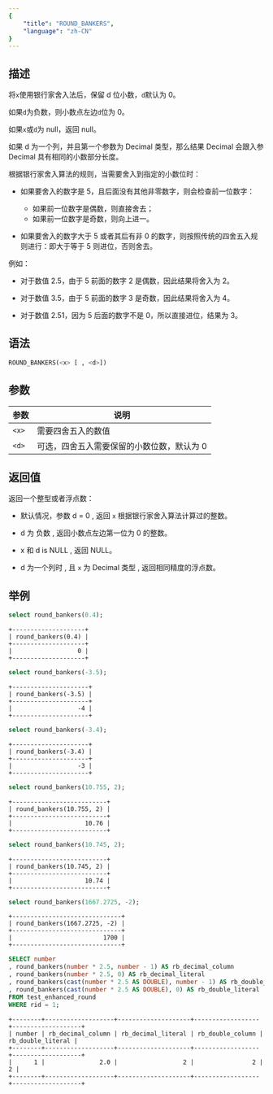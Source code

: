 ```yaml
---
{
    "title": "ROUND_BANKERS",
    "language": "zh-CN"
}
---
```


## 描述

将`x`使用银行家舍入法后，保留 d 位小数，`d`默认为 0。

如果`d`为负数，则小数点左边`d`位为 0。

如果`x`或`d`为 null，返回 null。

如果 d 为一个列，并且第一个参数为 Decimal 类型，那么结果 Decimal 会跟入参 Decimal 具有相同的小数部分长度。

根据银行家舍入算法的规则，当需要舍入到指定的小数位时：

- 如果要舍入的数字是 5，且后面没有其他非零数字，则会检查前一位数字：
   - 如果前一位数字是偶数，则直接舍去；
   - 如果前一位数字是奇数，则向上进一。

- 如果要舍入的数字大于 5 或者其后有非 0 的数字，则按照传统的四舍五入规则进行：即大于等于 5 则进位，否则舍去。

例如：

- 对于数值 2.5，由于 5 前面的数字 2 是偶数，因此结果将舍入为 2。

- 对于数值 3.5，由于 5 前面的数字 3 是奇数，因此结果将舍入为 4。

- 对于数值 2.51，因为 5 后面的数字不是 0，所以直接进位，结果为 3。

## 语法

```sql
ROUND_BANKERS(<x> [ , <d>])
```

## 参数

| 参数 | 说明 |
| -- | -- |
| `<x>` | 需要四舍五入的数值 |
| `<d>` | 可选，四舍五入需要保留的小数位数，默认为 0 |

## 返回值

返回一个整型或者浮点数：

- 默认情况，参数 d = 0 , 返回 `x` 根据银行家舍入算法计算过的整数。

- d 为 负数 , 返回小数点左边第一位为 0 的整数。

- x 和 d is NULL , 返回 NULL。

- d 为一个列时 , 且 `x` 为 Decimal 类型 , 返回相同精度的浮点数。

## 举例

```sql
select round_bankers(0.4);
```

```text
+--------------------+
| round_bankers(0.4) |
+--------------------+
|                  0 |
+--------------------+
```

```sql
select round_bankers(-3.5);
```

```text
+---------------------+
| round_bankers(-3.5) |
+---------------------+
|                  -4 |
+---------------------+
```

```sql
select round_bankers(-3.4);
```

```text
+---------------------+
| round_bankers(-3.4) |
+---------------------+
|                  -3 |
+---------------------+
```

```sql
select round_bankers(10.755, 2);
```

```text
+--------------------------+
| round_bankers(10.755, 2) |
+--------------------------+
|                    10.76 |
+--------------------------+
```

```sql
select round_bankers(10.745, 2);
```

```text
+--------------------------+
| round_bankers(10.745, 2) |
+--------------------------+
|                    10.74 |
+--------------------------+
```

```sql
select round_bankers(1667.2725, -2);
```

```text
+------------------------------+
| round_bankers(1667.2725, -2) |
+------------------------------+
|                         1700 |
+------------------------------+
```

```sql
SELECT number
, round_bankers(number * 2.5, number - 1) AS rb_decimal_column
, round_bankers(number * 2.5, 0) AS rb_decimal_literal
, round_bankers(cast(number * 2.5 AS DOUBLE), number - 1) AS rb_double_column
, round_bankers(cast(number * 2.5 AS DOUBLE), 0) AS rb_double_literal
FROM test_enhanced_round
WHERE rid = 1;
```

```text
+--------+-------------------+--------------------+------------------+-------------------+
| number | rb_decimal_column | rb_decimal_literal | rb_double_column | rb_double_literal |
+--------+-------------------+--------------------+------------------+-------------------+
|      1 |               2.0 |                  2 |                2 |                 2 |
+--------+-------------------+--------------------+------------------+-------------------+
```
